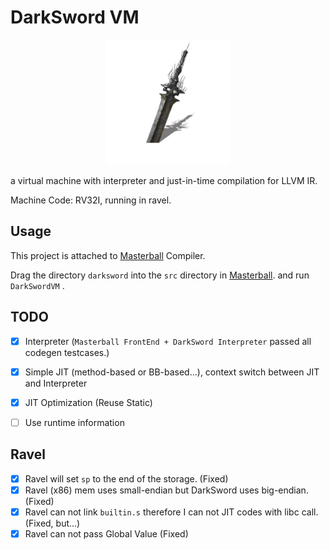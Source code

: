 # DarkSword VM

<div align="center">
	<img src="asset/darksword.png" height="200" width="200" />
</div>



a virtual machine with interpreter and just-in-time compilation for LLVM IR.

Machine Code: RV32I, running in ravel.



## Usage

This project is attached to [Masterball](https://github.com/SiriusNEO/Masterball) Compiler.

Drag the directory `darksword` into the `src` directory in [Masterball](https://github.com/SiriusNEO/Masterball). and run `DarkSwordVM` .



## TODO

- [x] Interpreter (`Masterball FrontEnd + DarkSword Interpreter` passed all codegen testcases.)
- [x] Simple JIT (method-based or BB-based...), context switch between JIT and Interpreter
- [x] JIT Optimization (Reuse Static)
- [ ] Use runtime information



## Ravel 

- [x] Ravel will set `sp` to the end of the storage. (Fixed)
- [x] Ravel (x86) mem uses small-endian but DarkSword uses big-endian. (Fixed)
- [x] Ravel can not link `builtin.s` therefore I can not JIT codes with libc call. (Fixed, but...)
- [x] Ravel can not pass Global Value (Fixed)